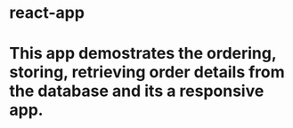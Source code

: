 # react-app
# This app demostrates the ordering, storing, retrieving order details from the database and its a responsive app.
